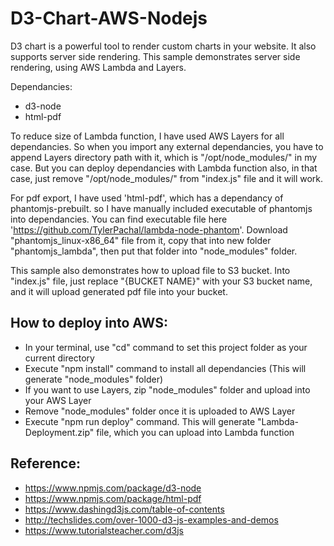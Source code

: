 # D3-Chart-AWS-Nodejs
D3 chart is a powerful tool to render custom charts in your website. It also supports server side rendering. 
This sample demonstrates server side rendering, using AWS Lambda and Layers.

Dependancies:
- d3-node
- html-pdf

To reduce size of Lambda function, I have used AWS Layers for all dependancies. So when you import any external dependancies, you have to append Layers directory path with it, which is "/opt/node_modules/" in my case. But you can deploy dependancies with Lambda function also, in that case, just remove "/opt/node_modules/" from "index.js" file and it will work.

For pdf export, I have used 'html-pdf', which has a dependancy of phantomjs-prebuilt. so I have manually included executable of phantomjs into dependancies. You can find executable file here 'https://github.com/TylerPachal/lambda-node-phantom'. Download "phantomjs_linux-x86_64" file from it, copy that into new folder "phantomjs_lambda", then put that folder into "node_modules" folder.

This sample also demonstrates how to upload file to S3 bucket. Into "index.js" file, just replace "{BUCKET NAME}" with your S3 bucket name, and it will upload generated pdf file into your bucket.

How to deploy into AWS:
- 
- In your terminal, use "cd" command to set this project folder as your current directory
- Execute "npm install" command to install all dependancies (This will generate "node_modules" folder)
- If you want to use Layers, zip "node_modules" folder and upload into your AWS Layer
- Remove "node_modules" folder once it is uploaded to AWS Layer
- Execute "npm run deploy" command. This will generate "Lambda-Deployment.zip" file, which you can upload into Lambda function

Reference:
-
- https://www.npmjs.com/package/d3-node
- https://www.npmjs.com/package/html-pdf
- https://www.dashingd3js.com/table-of-contents
- http://techslides.com/over-1000-d3-js-examples-and-demos
- https://www.tutorialsteacher.com/d3js
